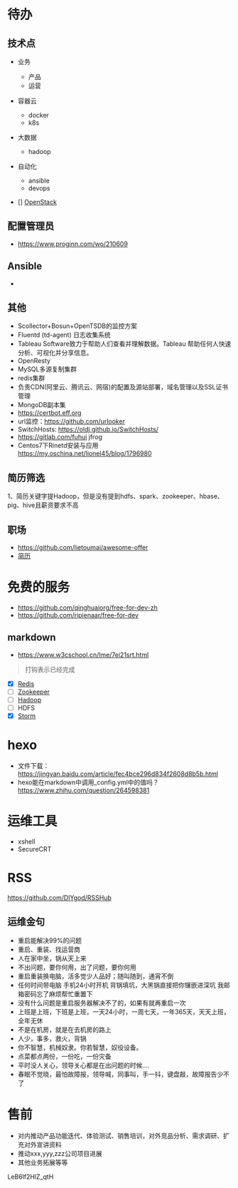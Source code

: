 # 待办
## 技术点
- 业务
  - 产品
  - 运营
- 容器云
  - docker
  - k8s
- 大数据
  - hadoop
- 自动化
  - ansible
  - devops

- [] [OpenStack](#)
## 配置管理员
- https://www.proginn.com/wo/210609
## Ansible
-
## 其他
- Scollector+Bosun+OpenTSDB的监控方案
- Fluentd (td-agent) 日志收集系统
- Tableau Software致力于帮助人们查看并理解数据。Tableau 帮助任何人快速分析、可视化并分享信息。
- OpenResty
- MySQL多源复制集群
- redis集群
- 负责CDN(阿里云、腾讯云、网宿)的配置及源站部署，域名管理以及SSL证书管理
- MongoDB副本集
- https://certbot.eff.org
- url监控：https://github.com/urlooker
- SwitchHosts: https://oldj.github.io/SwitchHosts/
- https://gitlab.com/fuhui jfrog
- Centos7下Rinetd安装与应用
https://my.oschina.net/lionel45/blog/1796980
## 简历筛选
1、简历关键字提Hadoop，但是没有提到hdfs、spark、zookeeper、hbase、pig、hive且薪资要求不高

## 职场
- https://github.com/lietoumai/awesome-offer
- [简历](http://cv.ftqq.com/?fr=github#)

# 免费的服务
- https://github.com/qinghuaiorg/free-for-dev-zh
- https://github.com/ripienaar/free-for-dev

## markdown
- https://www.w3cschool.cn/lme/7ei21srt.html
>打钩表示已经完成

- [X] [Redis](redis/index.md)
- [ ] [Zookeeper](zookeeper/index.md)
- [ ] [Hadoop](hadoop/index.md)
- [ ] HDFS
- [X] [Storm](storm/index.md)

# hexo
- 文件下载：https://jingyan.baidu.com/article/fec4bce296d834f2608d8b5b.html
- hexo能在markdown中调用_config.yml中的值吗？ https://www.zhihu.com/question/264598381

# 运维工具
- xshell
- SecureCRT

# RSS
https://github.com/DIYgod/RSSHub
## 运维金句
- 重启能解决99%的问题
- 重启、重装、找运营商
- 人在家中坐，锅从天上来
- 不出问题，要你何用，出了问题，要你何用
- 重启重装换电脑，活多觉少人品好；随叫随到，通宵不倒
- 任何时间带电脑 手机24小时开机 背锅填坑，大黑锅直接把你镶嵌进深坑 我邮箱密码忘了麻烦帮忙重置下
- 没有什么问题是重启服务器解决不了的，如果有就再重启一次
- 上班是上班，下班是上班，一天24小时，一周七天，一年365天，天天上班，全年无休
- 不是在机房，就是在去机房的路上
- 人少，事多，救火，背锅
- 你不智慧，机械奴隶。你若智慧，奴役设备。
- 点菜都点两份，一份吃，一份灾备
- 平时没人关心，领导关心都是在出问题的时候....
- 春眠不觉晓，最怕故障报，领导喊，同事叫，手一抖，键盘敲，故障报告少不了


# 售前
- 对内推动产品功能迭代、体验测试、销售培训，对外竞品分析、需求调研、扩充对外宣讲资料
- 推动xxx,yyy,zzz公司项目进展
- 其他业务拓展等等


LeB6lf2HlZ_qtH
